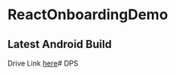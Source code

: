 # ReactOnboardingDemo
## Latest Android Build
Drive Link [here](https://drive.google.com/file/d/1OFJ95Z_Gw3o2yV8EavkyWgK4fZfuSaUy/view)# DPS
